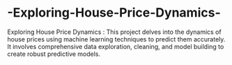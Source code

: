 # -Exploring-House-Price-Dynamics-
Exploring House Price Dynamics : This project delves into the dynamics of house prices using machine learning techniques to predict them accurately. It involves comprehensive data exploration, cleaning, and model building to create robust predictive models.
